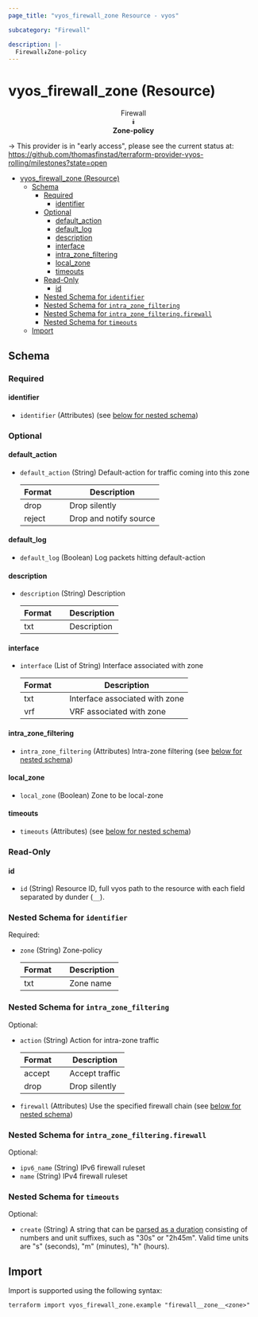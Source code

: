 ```yaml
---
page_title: "vyos_firewall_zone Resource - vyos"

subcategory: "Firewall"

description: |-
  Firewall⯯Zone-policy
---
```


# vyos_firewall_zone (Resource)
<center>

Firewall  
⯯  
**Zone-policy**


</center>

-> This provider is in "early access", please see the current status at: https://github.com/thomasfinstad/terraform-provider-vyos-rolling/milestones?state=open

<!--TOC-->

- [vyos_firewall_zone (Resource)](#vyos_firewall_zone-resource)
  - [Schema](#schema)
    - [Required](#required)
      - [identifier](#identifier)
    - [Optional](#optional)
      - [default_action](#default_action)
      - [default_log](#default_log)
      - [description](#description)
      - [interface](#interface)
      - [intra_zone_filtering](#intra_zone_filtering)
      - [local_zone](#local_zone)
      - [timeouts](#timeouts)
    - [Read-Only](#read-only)
      - [id](#id)
    - [Nested Schema for `identifier`](#nested-schema-for-identifier)
    - [Nested Schema for `intra_zone_filtering`](#nested-schema-for-intra_zone_filtering)
    - [Nested Schema for `intra_zone_filtering.firewall`](#nested-schema-for-intra_zone_filteringfirewall)
    - [Nested Schema for `timeouts`](#nested-schema-for-timeouts)
  - [Import](#import)

<!--TOC-->

<!-- schema generated by tfplugindocs -->
## Schema

### Required

#### identifier
- `identifier` (Attributes) (see [below for nested schema](#nestedatt--identifier))

### Optional

#### default_action
- `default_action` (String) Default-action for traffic coming into this zone

    |  Format  &emsp;|  Description             |
    |----------|--------------------------|
    |  drop    &emsp;|  Drop silently           |
    |  reject  &emsp;|  Drop and notify source  |
#### default_log
- `default_log` (Boolean) Log packets hitting default-action
#### description
- `description` (String) Description

    |  Format  &emsp;|  Description  |
    |----------|---------------|
    |  txt     &emsp;|  Description  |
#### interface
- `interface` (List of String) Interface associated with zone

    |  Format  &emsp;|  Description                     |
    |----------|----------------------------------|
    |  txt     &emsp;|  Interface associated with zone  |
    |  vrf     &emsp;|  VRF associated with zone        |
#### intra_zone_filtering
- `intra_zone_filtering` (Attributes) Intra-zone filtering (see [below for nested schema](#nestedatt--intra_zone_filtering))
#### local_zone
- `local_zone` (Boolean) Zone to be local-zone
#### timeouts
- `timeouts` (Attributes) (see [below for nested schema](#nestedatt--timeouts))

### Read-Only

#### id
- `id` (String) Resource ID, full vyos path to the resource with each field separated by dunder (`__`).

<a id="nestedatt--identifier"></a>
### Nested Schema for `identifier`

Required:

- `zone` (String) Zone-policy

    |  Format  &emsp;|  Description  |
    |----------|---------------|
    |  txt     &emsp;|  Zone name    |


<a id="nestedatt--intra_zone_filtering"></a>
### Nested Schema for `intra_zone_filtering`

Optional:

- `action` (String) Action for intra-zone traffic

    |  Format  &emsp;|  Description     |
    |----------|------------------|
    |  accept  &emsp;|  Accept traffic  |
    |  drop    &emsp;|  Drop silently   |
- `firewall` (Attributes) Use the specified firewall chain (see [below for nested schema](#nestedatt--intra_zone_filtering--firewall))

<a id="nestedatt--intra_zone_filtering--firewall"></a>
### Nested Schema for `intra_zone_filtering.firewall`

Optional:

- `ipv6_name` (String) IPv6 firewall ruleset
- `name` (String) IPv4 firewall ruleset



<a id="nestedatt--timeouts"></a>
### Nested Schema for `timeouts`

Optional:

- `create` (String) A string that can be [parsed as a duration](https://pkg.go.dev/time#ParseDuration) consisting of numbers and unit suffixes, such as &#34;30s&#34; or &#34;2h45m&#34;. Valid time units are &#34;s&#34; (seconds), &#34;m&#34; (minutes), &#34;h&#34; (hours).

## Import

Import is supported using the following syntax:

```shell
terraform import vyos_firewall_zone.example "firewall__zone__<zone>"
```
